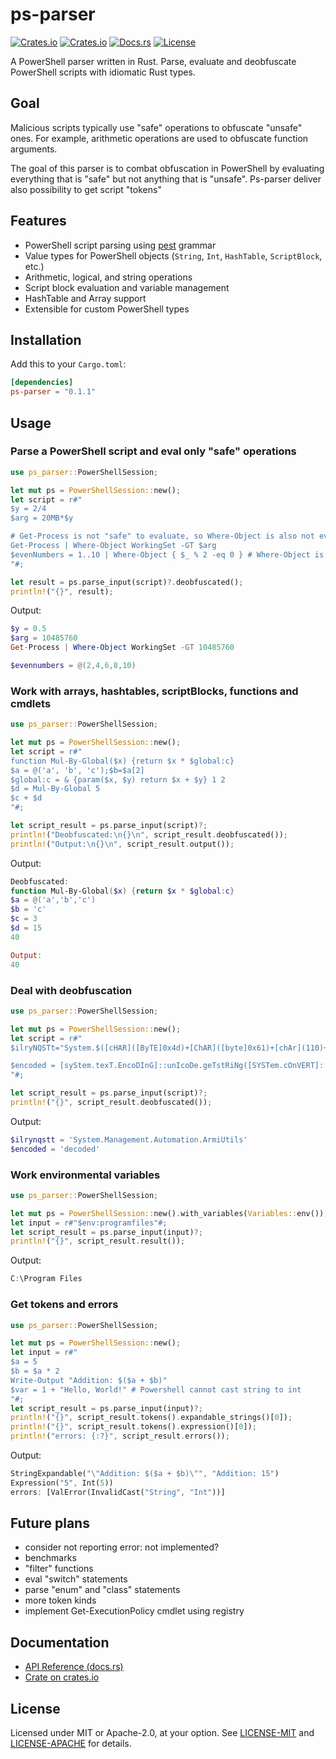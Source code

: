 # ps-parser

[![Crates.io](https://img.shields.io/crates/v/ps-parser.svg)](https://crates.io/crates/ps-parser)
[![Crates.io](https://img.shields.io/crates/d/ps-parser.svg)](https://crates.io/crates/ps-parser)
[![Docs.rs](https://docs.rs/ps-parser/badge.svg)](https://docs.rs/ps-parser)
[![License](https://img.shields.io/crates/l/ps-parser.svg)](LICENSE)

A PowerShell parser written in Rust.
Parse, evaluate and deobfuscate PowerShell scripts with idiomatic Rust types.

## Goal

Malicious scripts typically use "safe" operations to obfuscate "unsafe" ones. For example, arithmetic operations are used to obfuscate function arguments.

The goal of this parser is to combat obfuscation in PowerShell by evaluating everything that is "safe" but not anything that is "unsafe". Ps-parser deliver also possibility to get script "tokens"

## Features

- PowerShell script parsing using [pest](https://pest.rs/) grammar
- Value types for PowerShell objects (`String`, `Int`, `HashTable`, `ScriptBlock`, etc.)
- Arithmetic, logical, and string operations
- Script block evaluation and variable management
- HashTable and Array support
- Extensible for custom PowerShell types

## Installation

Add this to your `Cargo.toml`:

```toml
[dependencies]
ps-parser = "0.1.1"
```

## Usage

### Parse a PowerShell script and eval only "safe" operations

```rust
use ps_parser::PowerShellSession;

let mut ps = PowerShellSession::new(); 
let script = r#"
$y = 2/4
$arg = 20MB*$y

# Get-Process is not "safe" to evaluate, so Where-Object is also not evaluated
Get-Process | Where-Object WorkingSet -GT $arg  
$evenNumbers = 1..10 | Where-Object { $_ % 2 -eq 0 } # Where-Object is evaluated, because 1..10 is "safe" 
"#;

let result = ps.parse_input(script)?.deobfuscated();
println!("{}", result);
```

Output: 
```powershell
$y = 0.5
$arg = 10485760
Get-Process | Where-Object WorkingSet -GT 10485760

$evennumbers = @(2,4,6,8,10)
```

### Work with arrays, hashtables, scriptBlocks, functions and cmdlets
```rust
use ps_parser::PowerShellSession;

let mut ps = PowerShellSession::new(); 
let script = r#"
function Mul-By-Global($x) {return $x * $global:c}
$a = @('a', 'b', 'c');$b=$a[2]
$global:c = & {param($x, $y) return $x + $y} 1 2
$d = Mul-By-Global 5
$c + $d
"#;

let script_result = ps.parse_input(script)?;
println!("Deobfuscated:\n{}\n", script_result.deobfuscated());
println!("Output:\n{}\n", script_result.output());
```

Output: 
```powershell
Deobfuscated:
function Mul-By-Global($x) {return $x * $global:c}
$a = @('a','b','c')
$b = 'c'
$c = 3
$d = 15
40

Output:
40
```

### Deal with deobfuscation
```rust
use ps_parser::PowerShellSession;

let mut ps = PowerShellSession::new(); 
let script = r#"
$ilryNQSTt="System.$([cHAR]([ByTE]0x4d)+[ChAR]([byte]0x61)+[chAr](110)+[cHar]([byTE]0x61)+[cHaR](103)+[cHar](101*64/64)+[chaR]([byTE]0x6d)+[cHAr](101)+[CHAr]([byTE]0x6e)+[Char](116*103/103)).$([Char]([ByTe]0x41)+[Char](117+70-70)+[CHAr]([ByTE]0x74)+[CHar]([bYte]0x6f)+[CHar]([bytE]0x6d)+[ChaR]([ByTe]0x61)+[CHar]([bYte]0x74)+[CHAR]([byte]0x69)+[Char](111*26/26)+[chAr]([BYTe]0x6e)).$(('Ârmí'+'Ùtìl'+'s').NORmalizE([ChAR](44+26)+[chAR](111*9/9)+[cHar](82+32)+[ChaR](109*34/34)+[cHaR](68+24-24)) -replace [ChAr](92)+[CHaR]([BYTe]0x70)+[Char]([BytE]0x7b)+[CHaR]([BYTe]0x4d)+[chAR](110)+[ChAr](15+110))";

$encoded = [syStem.texT.EncoDInG]::unIcoDe.geTstRiNg([SYSTem.cOnVERT]::froMbasE64striNg("ZABlAGMAbwBkAGUAZAA="));
"#;

let script_result = ps.parse_input(script)?;
println!("{}", script_result.deobfuscated());
```

Output: 
```powershell
$ilrynqstt = 'System.Management.Automation.ArmiUtils'
$encoded = 'decoded'
```

### Work environmental variables

```rust
use ps_parser::PowerShellSession;

let mut ps = PowerShellSession::new().with_variables(Variables::env()); 
let input = r#"$env:programfiles"#;
let script_result = ps.parse_input(input)?;
println!("{}", script_result.result());
```

Output: 
```powershell
C:\Program Files
```

### Get tokens and errors

```rust
use ps_parser::PowerShellSession;

let mut ps = PowerShellSession::new(); 
let input = r#"
$a = 5
$b = $a * 2
Write-Output "Addition: $($a + $b)"
$var = 1 + "Hello, World!" # Powershell cannot cast string to int
"#;
let script_result = ps.parse_input(input)?;
println!("{}", script_result.tokens().expandable_strings()[0]);
println!("{}", script_result.tokens().expression()[0]);
println!("errors: {:?}", script_result.errors());
```

Output: 
```rust
StringExpandable("\"Addition: $($a + $b)\"", "Addition: 15")
Expression("5", Int(5))
errors: [ValError(InvalidCast("String", "Int"))]
```

## Future plans
- consider not reporting error: not implemented?
- benchmarks
- "filter" functions
- eval "switch" statements
- parse "enum" and "class" statements
- more token kinds
- implement Get-ExecutionPolicy cmdlet using registry

## Documentation

- [API Reference (docs.rs)](https://docs.rs/ps-parser)
- [Crate on crates.io](https://crates.io/crates/ps-parser)

## License

Licensed under MIT or Apache-2.0, at your option.
See [LICENSE-MIT](LICENSE-MIT) and [LICENSE-APACHE](LICENSE-APACHE) for details.